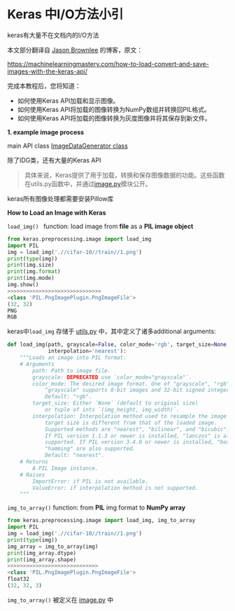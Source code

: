 # Keras 中I/O方法小引

keras有大量不在文档内的I/O方法

本文部分翻译自 [Jason Brownlee](https://machinelearningmastery.com/author/jasonb/) 的博客，原文：

https://machinelearningmastery.com/how-to-load-convert-and-save-images-with-the-keras-api/

完成本教程后，您将知道：

* 如何使用Keras API加载和显示图像。
* 如何使用Keras API将加载的图像转换为NumPy数组并转换回PIL格式。
* 如何使用Keras API将加载的图像转换为灰度图像并将其保存到新文件。



**1. example image process**

main API class [ImageDataGenerator class](https://keras.io/preprocessing/image/)

除了IDG类，还有大量的Keras API

> 具体来说，Keras提供了用于加载，转换和保存图像数据的功能。这些函数在utils.py函数中，并通过[image.py](https://github.com/keras-team/keras/blob/master/keras/preprocessing/image.py)模块公开。

keras所有图像处理都需要安装Pillow库



**How to Load an Image with Keras**

`load_img() ` function: load image from **file** as a **PIL image object**

``` python
from keras.preprocessing.image import load_img
import PIL
img = load_img('.//cifar-10//train//1.png')
print(type(img))
print(img.size)
print(img.format)
print(img.mode)
img.show()
>>>>>>>>>>>>>>>>>>>>>>>>>>>>>>
<class 'PIL.PngImagePlugin.PngImageFile'>
(32, 32)
PNG
RGB
```

keras中`load_img` 存储于 [utils,py](https://github.com/keras-team/keras-preprocessing/blob/master/keras_preprocessing/image/utils.py) 中，其中定义了诸多additional arguments:

```python
def load_img(path, grayscale=False, color_mode='rgb', target_size=None,
             interpolation='nearest'):
    """Loads an image into PIL format.
    # Arguments
        path: Path to image file.
        grayscale: DEPRECATED use `color_mode="grayscale"`.
        color_mode: The desired image format. One of "grayscale", "rgb", "rgba".
            "grayscale" supports 8-bit images and 32-bit signed integer images.
            Default: "rgb".
        target_size: Either `None` (default to original size)
            or tuple of ints `(img_height, img_width)`.
        interpolation: Interpolation method used to resample the image if the
            target size is different from that of the loaded image.
            Supported methods are "nearest", "bilinear", and "bicubic".
            If PIL version 1.1.3 or newer is installed, "lanczos" is also
            supported. If PIL version 3.4.0 or newer is installed, "box" and
            "hamming" are also supported.
            Default: "nearest".
    # Returns
        A PIL Image instance.
    # Raises
        ImportError: if PIL is not available.
        ValueError: if interpolation method is not supported.
    """
```



`img_to_array()` function: from **PIL** img format to **NumPy array**

``` python
from keras.preprocessing.image import load_img, img_to_array
import PIL
img = load_img('.//cifar-10//train//1.png')
print(type(img))
img_array = img_to_array(img)
print(img_array.dtype)
print(img_array.shape)
>>>>>>>>>>>>>>>>>>>>>>>>>>>>>
<class 'PIL.PngImagePlugin.PngImageFile'>
float32
(32, 32, 3)
```

`img_to_array()` 被定义在 [image.py](https://github.com/keras-team/keras-preprocessing/blob/master/keras_preprocessing/image/utils.py#L77) 中